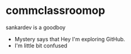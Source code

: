 # commclassroomop
sankardev is a goodboy
- Mystery says that Hey I'm exploring GitHub.
- I'm little bit confused
